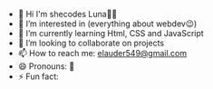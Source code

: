 - 👋 Hi I'm shecodes Luna👾🤖
- 👀 I’m interested in (everything about webdev😉)
- 🌱 I’m currently learning Html, CSS and JavaScript
- 💞️ I’m looking to collaborate on projects
- 📫 How to reach me: elauder549@gmail.com
- 😄 Pronouns: 🙋
- ⚡ Fun fact: 

<!---
elauder27/elauder27 is a ✨ special ✨ repository because its `README.md` (this file) appears on your GitHub profile.
You can click the Preview link to take a look at your changes.
--->
